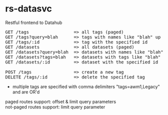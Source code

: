 # rs-datasvc
Restful frontend to Datahub
  
<pre>
GET /tags                 => all tags (paged)
GET /tags?query=blah      => tags with names like "blah" up to limit (default:10) 
GET /tags/:id             => tag with the specified id 
GET /datasets             => all datasets (paged)  
GET /datasets?query=blah  => datasets with names like "blah" up to limit (default:10)  
GET /datasets?tags=blah   => datasets with tags like "blah" (paged)  
GET /datasets/:id         => dataset with the specified id

POST /tags                => create a new tag
DELETE /tags/:id          => delete the specified tag
</pre>
* multiple tags are specified with comma delimiters "tags=awm1,Legacy" and are OR'd
  
paged routes support: offset & limit query parameters  
not-paged routes support: limit query parameter  
